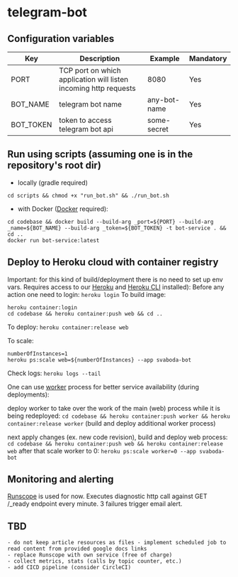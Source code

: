 # telegram-bot

## Configuration variables
|Key|Description|Example|Mandatory|
|---|---|---|---|
|PORT|TCP port on which application will listen incoming http requests|8080|Yes
|BOT_NAME|telegram bot name|any-bot-name|Yes
|BOT_TOKEN|token to access telegram bot api|some-secret|Yes

## Run using scripts (assuming one is in the repository's root dir)
- locally (gradle required)
```
cd scripts && chmod +x "run_bot.sh" && ./run_bot.sh
```
- with Docker ([Docker](https://docs.docker.com/get-docker/) required):
```
cd codebase && docker build --build-arg _port=${PORT} --build-arg _name=${BOT_NAME} --build-arg _token=${BOT_TOKEN} -t bot-service . && cd ..
docker run bot-service:latest
```

## Deploy to Heroku cloud with container registry
Important: for this kind of build/deployment there is no need to set up env vars. Requires access to our [Heroku](https://dashboard.heroku.com/apps) and [Heroku CLI](https://devcenter.heroku.com/articles/heroku-cli) installed):
Before any action one need to login: `heroku login`
To build image:
```
heroku container:login
cd codebase && heroku container:push web && cd ..
```
To deploy: `heroku container:release web`

To scale:
```
numberOfInstances=1
heroku ps:scale web=${numberOfInstances} --app svaboda-bot
```

Check logs:
`heroku logs --tail`

One can use [worker](https://devcenter.heroku.com/articles/background-jobs-queueing) process for better service availability (during deployments):

deploy worker to take over the work of the main (web) process while it is being redeployed:
`cd codebase && heroku container:push worker && heroku container:release worker` (build and deploy additional worker process)

next apply changes (ex. new code revision), build and deploy web process:
`cd codebase && heroku container:push web && heroku container:release web`
after that scale worker to 0: `heroku ps:scale worker=0 --app svaboda-bot`

## Monitoring and alerting
[Runscope](https://www.runscope.com/radar/0mr8x407k0jr/dcb9596f-a859-472b-a8f7-304f5ae9041c/overview) is used for now. Executes diagnostic http call against GET /_ready endpoint every minute. 3 failures trigger email alert.

## TBD
    - do not keep article resources as files - implement scheduled job to read content from provided google docs links
    - replace Runscope with own service (free of charge)
    - collect metrics, stats (calls by topic counter, etc.)
    - add CICD pipeline (consider CircleCI)

